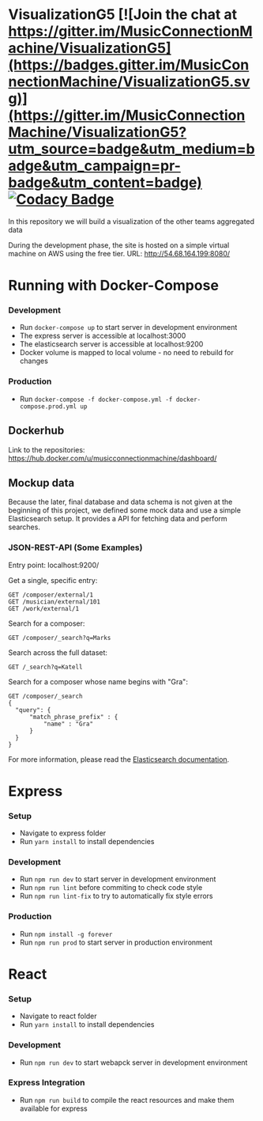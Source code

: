 # VisualizationG5 [![Join the chat at https://gitter.im/MusicConnectionMachine/VisualizationG5](https://badges.gitter.im/MusicConnectionMachine/VisualizationG5.svg)](https://gitter.im/MusicConnectionMachine/VisualizationG5?utm_source=badge&utm_medium=badge&utm_campaign=pr-badge&utm_content=badge) [![Codacy Badge](https://api.codacy.com/project/badge/Grade/46497d2554a4407aa2be616823f8a05d)](https://www.codacy.com/app/kordianbruck/VisualizationG5?utm_source=github.com&amp;utm_medium=referral&amp;utm_content=MusicConnectionMachine/VisualizationG5&amp;utm_campaign=Badge_Grade)

In this repository we will build a visualization of the other teams aggregated data

During the development phase, the site is hosted on a simple virtual machine on AWS using the free tier. URL: http://54.68.164.199:8080/

# Running with Docker-Compose

### Development
  - Run `docker-compose up` to start server in development environment
  - The express server is accessible at localhost:3000
  - The elasticsearch server is accessible at localhost:9200
  - Docker volume is mapped to local volume - no need to rebuild for changes

### Production
  - Run `docker-compose -f docker-compose.yml -f docker-compose.prod.yml up`

## Dockerhub
Link to the repositories: https://hub.docker.com/u/musicconnectionmachine/dashboard/

## Mockup data

Because the later, final database and data schema is not given at the beginning of this project, we defined some mock data and use a simple Elasticsearch setup. It provides a API for fetching data and perform searches.


### JSON-REST-API (Some Examples)

Entry point: localhost:9200/

Get a single, specific entry:

    GET /composer/external/1
    GET /musician/external/101
    GET /work/external/1

Search for a composer:

    GET /composer/_search?q=Marks

Search across the full dataset:

    GET /_search?q=Katell

Search for a composer whose name begins with "Gra":

    GET /composer/_search
    {
      "query": {
          "match_phrase_prefix" : {
              "name" : "Gra"
          }
      }
    }

For more information, please read the [Elasticsearch documentation](https://www.elastic.co/guide/en/elasticsearch/reference/current/index.html).

# Express

### Setup
  - Navigate to express folder
  - Run `yarn install` to install dependencies

### Development
  - Run `npm run dev` to start server in development environment
  - Run `npm run lint` before commiting to check code style
  - Run `npm run lint-fix` to try to automatically fix style errors

### Production
  - Run `npm install -g forever`
  - Run `npm run prod` to start server in production environment

# React

### Setup
  - Navigate to react folder
  - Run `yarn install` to install dependencies

### Development
  - Run `npm run dev` to start webapck server in development environment
  
### Express Integration 
  - Run `npm run build` to compile the react resources and make them available for express


